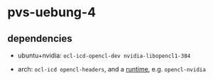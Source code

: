 # pvs-uebung-4

## dependencies

* ubuntu+nvidia: `ocl-icd-opencl-dev nvidia-libopencl1-384`

* arch: `ocl-icd opencl-headers`, and a
[runtime](https://wiki.archlinux.org/index.php/GPGPU#OpenCL_Runtime),
e.g. `opencl-nvidia`
